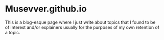 # Musevver.github.io

This is a blog-esque page where I just write about topics that I found to be of interest and/or explainers usually for the purposes of my own retention of a topic.

